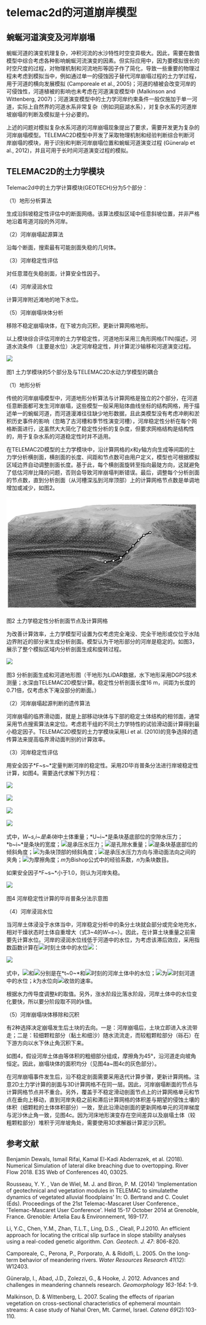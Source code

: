 # telemac2d的河道崩岸模型

## 蜿蜒河道演变及河岸崩塌

蜿蜒河道的演变机理复杂，冲积河流的水沙特性时空变异极大。因此，需要在数值模型中综合考虑各种影响蜿蜒河流演变的因素。但实际应用中，因为要模拟很长的时空尺度的过程，对物理机制和河流地形等因子作了简化，导致一些重要的物理过程未考虑到模拟当中，例如通过单一的侵蚀因子替代河岸崩塌过程的土力学过程，用于河道的横向发展模拟
(Camporeale et al.,
2005)；河道的植被会改变河岸的可侵蚀性，河道植被的影响也未考虑在河道演变模型中
(Malkinson and Wittenberg,
2007)；河道演变模型中的土力学河岸约束条件一般仅施加于单一河道，实际上自然界的河道水系非常复杂（例如洞庭湖水系），对复杂水系的河道岸坡崩塌的判断及模拟是十分必要的。

上述的问题对模拟复杂水系河道的河岸崩塌现象提出了要求，需要开发更为复杂的河岸崩塌模型。TELEMAC2D模型中开发了采取物理机制和经验判断综合判断河岸崩塌的模块，用于识别和判断河岸崩塌位置和蜿蜒河道演变过程
(Güneralp et al., 2012)，并且可用于长时间河道演变过程的模拟。

## TELEMAC2D的土力学模块

Telemac2d中的土力学计算模块(GEOTECH)分为5个部分：

（1）地形分析算法

生成沿斜坡稳定性评估中的断面网络。该算法模拟区域中任意斜坡位置，并非严格地沿着弯道河段的外河岸。

（2）河岸崩塌起源算法

沿每个断面，搜索最有可能剖面失稳的几何体。

（3）河岸稳定性评估

对任意潜在失稳剖面，计算安全性因子。

（4）河岸浸润水位

计算河岸附近滩地的地下水位。

（5）河岸崩塌块体分析

移除不稳定崩塌块体，在下坡方向沉积，更新计算网格地形。

以上模块综合评估河岸的土力学稳定性，河道地形采用三角形网格(TIN)描述，河道水流条件（主要是水位）决定河岸稳定性，并计算泥沙输移和河道演变过程。

![](./media/image1.emf)

图1 土力学模块的5个部分及与TELEMAC2D水动力学模型的耦合

（1）地形分析

传统的河岸崩塌模型中，河道地形分析算法与计算网格是独立的2个部分，在河道任意断面都可发生河岸崩塌，这些模型一般采用贴体曲线坐标的结构网格，用于描述单一的蜿蜒河道，而河道漫滩往往缺少地形数据，且此类模型没有考虑冲刷和淤积历史事件的影响（忽略了古河槽和季节性演变河槽），河岸稳定性分析在每个网格断面进行，这虽然大大简化了稳定性分析的复杂度，但要求网格结构是结构性的，用于复杂水系的河道稳定性时并不适用。

在TELEMAC2D模型的土力学模块中，沿计算网格的*x*和*y*轴方向生成等间距的土力学分析横剖面，横剖面的长度、间距和节点数可由用户定义，模型也可根据模拟区域边界自动调整剖面长度。基于此，每个横剖面旋转至指向最陡方向，这就避免了低估河岸比降的问题，否则会导致河岸崩塌判断错误。最后，调整每个分析剖面的节点数，直到分析剖面（从河槽深泓到河岸顶部）上的计算网格节点数是单调地增加或减少，如图2。

![](./media/image2.jpeg)

图2 土力学稳定性分析剖面节点及计算网格

为改善计算效率，土力学模型可设置为仅考虑完全淹没、完全干地形或仅位于水陆边界附近的部分来生成分析剖面。模型认为干地形部分的河岸是稳定的。如图3，展示了整个模拟区域内分析剖面生成和旋转过程。

![](./media/image3.emf)

图3
分析剖面生成和河道地形图（干地形为LiDAR数据，水下地形采用DGPS技术测量；水深由TELEMAC2D模型计算。稳定性分析剖面长度16
m，间距为长度的0.71倍，仅考虑水下淹没部分的断面。）

（2）河岸崩塌起源判断的遗传算法

河岸崩塌的临界滑动面，就是上部移动块体与下部的稳定土体结构的相邻面，通常采用节点搜索算法来定位。考虑若干组的不同土力学特性的试验滑动面计算得到最小稳定因子。TELEMAC2D模型的土力学模块采用Li
et al. (2010)的竞争选择的遗传算法来提高临界滑动面判别的计算效率。

（3）河岸稳定性评估

用安全因子*F~s~*定量判断河岸的稳定性。采用2D毕肖普条分法进行岸坡稳定性计算，如图4。需要迭代求解下列方程：

![](./media/image4.wmf)

![](./media/image5.wmf)

![](./media/image6.wmf)

![](./media/image7.wmf)

式中，*W~s,i~*是条块*i*中土体重量；*U~i~*是条块基底部位的空隙水压力；*b~i~*是条块的宽度；![](./media/image8.wmf)是承压水压力；![](./media/image9.wmf)是孔隙水重量；![](./media/image10.wmf)是条块基底部位的倾斜角度；![](./media/image11.wmf)为条块顶部的倾斜角度；![](./media/image12.wmf)是承压水压力方向与滑动面法向之间的夹角；![](./media/image13.wmf)为摩擦角度；*m*为Bishop公式中的经验系数，*n*为条块数目。

如果安全因子*F~s~*小于1.0，则认为河岸失稳。

![](./media/image14.emf)

图4 河岸稳定性计算的毕肖普条分法示意图

（4）河岸浸润水位

当河岸土体浸没于水体当中，河岸稳定分析中的条分土块就会部分或完全地充水，相对干燥状态时土体自重增大（式3\~4的*W~s~*）。因此，在计算土块重量之前需要先计算水位。河岸的浸润水位线低于河道中的水位，为考虑该滞后效应，采用指数函数计算在![](./media/image15.wmf)时刻土体中的水位![](./media/image16.wmf)：

![](./media/image17.wmf)

式中，![](./media/image18.wmf)和![](./media/image16.wmf)分别是在*t~0~*和![](./media/image19.wmf)时刻的河岸土体中的水位；![](./media/image20.wmf)为![](./media/image21.wmf)时刻河道中的水位；*k*为水位向![](./media/image20.wmf)收敛的速率。

根据水力传导度调整*k*的取值。另外，涨水阶段比落水阶段，河岸土体中的水位变化要快，所以要分阶段取不同的*k*值。

（5）河岸崩塌块体移除和沉积

有2种选择决定崩塌发生后土块的去向。一是：河岸崩塌后，土块立即进入水流带走；二是：较细颗粒部分（黏土和细沙）随水流流走，而较粗颗粒部分（砾石）在下游方向以水下休止角沉积下来。

如图4，假设河岸土体由等体积的粗细部分组成，摩擦角为45°，沿河道走向坡角恒定。因此，崩塌块体的面积均分（见图4a\~图4c的灰色部分）。

在河岸崩塌事件发生后，沿不稳定剖面需要采用迭代计算步骤，更新计算网格。注意2D土力学计算的剖面与3D计算网格不在同一层。因此，河岸崩塌断面的节点与计算网格节点并不重合。另外，覆盖于不稳定滑动剖面节点上的计算网格单元和节点在垂向上移动，直到河岸失稳之前和滞后计算网格的体积差与期望的侵蚀土壤的体积（细颗粒的土体体积部分）一致，至此沿滑动剖面的更新网格单元的河岸梯度与泥沙休止角一致，见图4c。因为河床地形演变存在空间差异以及崩塌土体（较粗颗粒部分）堆积于河岸坡角处，需要使用3D求解器计算泥沙沉积。

## 参考文献

Benjamin Dewals, Ismail Rifai, Kamal El-Kadi Abderrazek, et al. (2018).
Numerical Simulation of lateral dike breaching due to overtopping. River
Flow 2018. E3S Web of Conferences 40, 03025.

Rousseau, Y. Y. , Van de Wiel, M. J. and Biron, P. M. (2014)
\'Implementation of geotechnical and vegetation modules in TELEMAC to
simulatethe dynamics of vegetated alluvial floodplains\' In: O. Bertrand
and C. Coulet (Eds). Proceedings of the 21st Telemac-Mascaret User
Conference., \'Telemac-Mascaret User Conference\'. Held 15-17 October
2014 at Grenoble, France. Grenoble: Artelia Eau & Environnement,
169-177.

Li, Y.C., Chen, Y.M., Zhan, T.L.T., Ling, D.S. , Cleall, P.J.2010. An
efficient approach for locating the critical slip surface in slope
stability analyses using a real-coded genetic algorithm. *Can. Geotech.
J. 47*: 806-820.

Camporeale, C., Perona, P., Porporato, A. & Ridolfi, L. 2005. On the
long-term behavior of meandering rivers. *Water Resources Research
41*(12): W12403.

Güneralp, I., Abad, J.D., Zolezzi, G., & Hooke, J. 2012. Advances and
challenges in meandering channels research. *Geomorphology 163-164*:
1-9.

Malkinson, D. & Wittenberg, L. 2007. Scaling the effects of riparian
vegetation on cross-sectional characteristics of ephemeral mountain
streams: A case study of Nahal Oren, Mt. Carmel, Israel. *Catena
69*(2):103-110.
